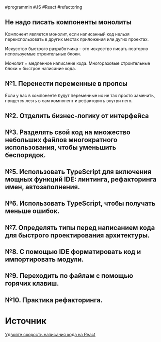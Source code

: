 #programmin #JS #React #refactoring

## Не надо писать компоненты монолиты
Компонент является монолит, если написанный код нельзя переиспользовать в других местах приложения или дугих проектах.

Искусство быстрого разработчика – это искусство писать повторно используемые строительные блоки.

Монолит = медленное написание кода.
Многоразовые строительные блоки = быстрое написание кода.

## №1. Перенести переменные в пропсы
Если у вас в компоненте будут переменные их не так просто заменить, придется лезть в сам компонент и рефакторить внутри него.

## №2. Отделить бизнес-логику от интерфейса

## №3. Разделять свой код на множество небольших файлов многократного использования, чтобы уменьшить беспорядок.

## №5. Использовать TypeScript для включения мощных функций IDE: линтинга, рефакторинга имен, автозаполнения.

## №6. Использовать TypeScript, чтобы получать меньше ошибок.

## №7. Определять типы перед написанием кода для быстрого проектирования архитектуры.

## №8. С помощью IDE форматировать код и импортировать модули.

## №9. Переходить по файлам с помощью горячих клавиш.

## №10. Практика рефакторинга.

# Источник
[Удвойте скорость написания кода на React](https://habr.com/ru/company/skillfactory/blog/546100/)